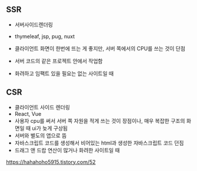 ## SSR

- 서버사이드렌더링

- thymeleaf, jsp, pug, nuxt

- 클라이언트 화면이 한번에 뜨는 게 좋지만, 서버 쪽에서의 CPU를 쓰는 것이 단점

- 서버 코드의 같은 프로젝트 안에서 작업함

- 화려하고 임팩트 있을 필요는 없는 사이트일 때

  

## CSR

- 클라이언트 사이드 렌더링
- React, Vue
- 사용자 cpu를 써서 서버 쪽 자원을 적게 쓰는 것이 장점이나, 매우 복잡한 구조의 화면일 때 ui가 늦게 구상됨
- 서버와 별도의 앱으로 뜸
- 자바스크립트 코드를 생성해서 비어있는 html과 생성한 자바스크립트 코드 던짐
- 드래그 앤 드랍 연산이 많거나 화려한 사이트일 때



https://hahahoho5915.tistory.com/52
